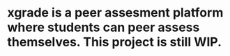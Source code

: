 # xgrade is a peer assesment platform where students can peer assess themselves. This project is still WIP.

